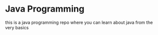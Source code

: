 # Java Programming
this is a java programming repo where you can learn about java from the very basics
